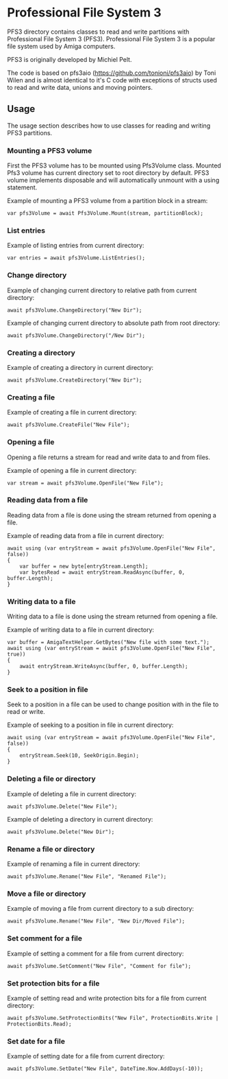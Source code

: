 ﻿# Professional File System 3

PFS3 directory contains classes to read and write partitions with Professional File System 3 (PFS3). Professional File System 3 is a popular file system used by Amiga computers. 

PFS3 is originally developed by Michiel Pelt.

The code is based on pfs3aio (https://github.com/tonioni/pfs3aio) by Toni Wilen and is almost identical to it's C code with exceptions of structs used to read and write data, unions and moving pointers.

## Usage

The usage section describes how to use classes for reading and writing PFS3 partitions.

### Mounting a PFS3 volume

First the PFS3 volume has to be mounted using Pfs3Volume class. Mounted Pfs3 volume has current directory set to root directory by default. PFS3 volume implements disposable and will automatically unmount with a using statement.

Example of mounting a PFS3 volume from a partition block in a stream:
```
var pfs3Volume = await Pfs3Volume.Mount(stream, partitionBlock);
```

### List entries

Example of listing entries from current directory:
```
var entries = await pfs3Volume.ListEntries();
```

### Change directory

Example of changing current directory to relative path from current directory:
```
await pfs3Volume.ChangeDirectory("New Dir");
```

Example of changing current directory to absolute path from root directory:
```
await pfs3Volume.ChangeDirectory("/New Dir");
```

### Creating a directory

Example of creating a directory in current directory:
```
await pfs3Volume.CreateDirectory("New Dir");
```

### Creating a file

Example of creating a file in current directory:
```
await pfs3Volume.CreateFile("New File");
```

### Opening a file

Opening a file returns a stream for read and write data to and from files.

Example of opening a file in current directory:
```
var stream = await pfs3Volume.OpenFile("New File");
```

### Reading data from a file

Reading data from a file is done using the stream returned from opening a file.

Example of reading data from a file in current directory:
```
await using (var entryStream = await pfs3Volume.OpenFile("New File", false))
{
    var buffer = new byte[entryStream.Length];
    var bytesRead = await entryStream.ReadAsync(buffer, 0, buffer.Length);
}
```

### Writing data to a file

Writing data to a file is done using the stream returned from opening a file.

Example of writing data to a file in current directory:
```
var buffer = AmigaTextHelper.GetBytes("New file with some text.");
await using (var entryStream = await pfs3Volume.OpenFile("New File", true))
{
    await entryStream.WriteAsync(buffer, 0, buffer.Length);
}
```

### Seek to a position in file

Seek to a position in a file can be used to change position with in the file to read or write.

Example of seeking to a position in file in current directory:
```
await using (var entryStream = await pfs3Volume.OpenFile("New File", false))
{
    entryStream.Seek(10, SeekOrigin.Begin);
}

```

### Deleting a file or directory

Example of deleting a file in current directory:
```
await pfs3Volume.Delete("New File");
```

Example of deleting a directory in current directory:
```
await pfs3Volume.Delete("New Dir");
```

### Rename a file or directory

Example of renaming a file in current directory:
```
await pfs3Volume.Rename("New File", "Renamed File");
```

### Move a file or directory

Example of moving a file from current directory to a sub directory:
```
await pfs3Volume.Rename("New File", "New Dir/Moved File");
```

### Set comment for a file

Example of setting a comment for a file from current directory:
```
await pfs3Volume.SetComment("New File", "Comment for file");
```

### Set protection bits for a file

Example of setting read and write protection bits for a file from current directory:
```
await pfs3Volume.SetProtectionBits("New File", ProtectionBits.Write | ProtectionBits.Read);
```

### Set date for a file

Example of setting date for a file from current directory:
```
await pfs3Volume.SetDate("New File", DateTime.Now.AddDays(-10));
```